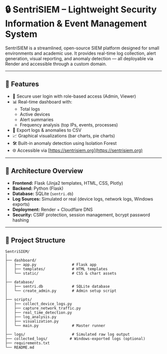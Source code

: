 # 🔒 SentriSIEM – Lightweight Security Information & Event Management System

SentriSIEM is a streamlined, open-source SIEM platform designed for small environments and academic use. It provides real-time log collection, alert generation, visual reporting, and anomaly detection — all deployable via Render and accessible through a custom domain.

---

## 🚀 Features

- 🔐 Secure user login with role-based access (Admin, Viewer)
- 📊 Real-time dashboard with:
  - Total logs
  - Active devices
  - Alert summaries
  - Frequency analysis (top IPs, events, processes)
- 📁 Export logs & anomalies to CSV
- 📈 Graphical visualizations (bar charts, pie charts)
- 🛠️ Built-in anomaly detection using Isolation Forest
- 🌐 Accessible via [https://sentrisiem.org](https://sentrisiem.org)

---

## 🧱 Architecture Overview

- **Frontend:** Flask (Jinja2 templates, HTML, CSS, Plotly)
- **Backend:** Python (Flask)
- **Database:** SQLite (`sentri.db`)
- **Log Sources:** Simulated or real (device logs, network logs, Windows exports)
- **Deployment:** Render + Cloudflare DNS
- **Security:** CSRF protection, session management, bcrypt password hashing

---

## 📂 Project Structure

```plaintext
SentriSIEM/
│
├── dashboard/
│   ├── app.py                # Flask app
│   ├── templates/            # HTML templates
│   └── static/               # CSS & chart assets
│
├── database/
│   ├── sentri.db             # SQLite database
│   └── create_admin.py       # Admin setup script
│
├── scripts/
│   ├── collect_device_logs.py
│   ├── capture_network_traffic.py
│   ├── real_time_detection.py
│   ├── log_analysis.py
│   ├── visualization.py
│   └── main.py               # Master runner
│
├── logs/                     # Simulated raw log output
├── collected_logs/          # Windows-exported logs (optional)
├── requirements.txt
└── README.md
